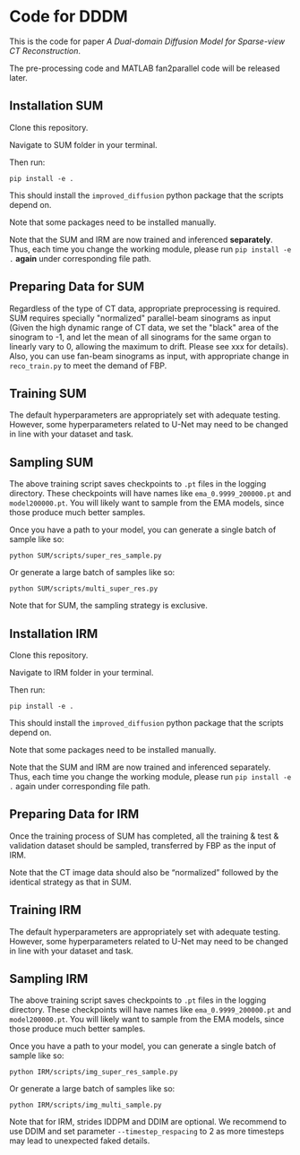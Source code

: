 # Code for DDDM

This is the code for paper *A Dual-domain Diffusion Model for Sparse-view CT Reconstruction*.

The pre-processing code and MATLAB fan2parallel code will be released later. 

## Installation SUM

Clone this repository. 

Navigate to SUM folder in your terminal.

Then run:

```
pip install -e .
```

This should install the `improved_diffusion` python package that the scripts depend on.

Note that some packages need to be installed manually.

Note that the SUM and IRM are now trained and inferenced **separately**. Thus, each time you change the working module, please  run  `pip install -e .` **again** under corresponding file path.



## Preparing Data for SUM

Regardless of the type of CT data, appropriate preprocessing is required. SUM requires specially "normalized" parallel-beam sinograms as input (Given the high dynamic range of CT data, we set the "black" area of the sinogram to -1, and let the mean of all sinograms for the same organ to linearly vary to 0, allowing the maximum to drift. Please see xxx for details).  Also, you can use fan-beam sinograms as input, with appropriate change in  `reco_train.py` to meet the demand of FBP.



## Training SUM

The default hyperparameters are appropriately set with adequate testing. However, some hyperparameters related to U-Net may need to be changed in line with your dataset and task.



## Sampling SUM

The above training script saves checkpoints to `.pt` files in the logging directory. These checkpoints will have names like `ema_0.9999_200000.pt` and `model200000.pt`. You will likely want to sample from the EMA models, since those produce much better samples.

Once you have a path to your model, you can generate a single batch of sample like so:

```
python SUM/scripts/super_res_sample.py
```

Or generate a large batch of samples like so:

```
python SUM/scripts/multi_super_res.py
```

Note that for SUM, the sampling strategy is exclusive.



## Installation IRM

Clone this repository. 

Navigate to IRM folder in your terminal.

Then run:

```
pip install -e .
```

This should install the `improved_diffusion` python package that the scripts depend on.

Note that some packages need to be installed manually.

Note that the SUM and IRM are now trained and inferenced separately. Thus, each time you change the working module, please  run  `pip install -e .` again under corresponding file path.



## Preparing Data for IRM

Once the training process of SUM has completed, all the training & test & validation dataset should be sampled, transferred by FBP as the input of IRM. 

Note that the CT image data should also be “normalized” followed by the identical strategy as that in SUM.



## Training IRM

The default hyperparameters are appropriately set with adequate testing. However, some hyperparameters related to U-Net may need to be changed in line with your dataset and task.



## Sampling IRM

The above training script saves checkpoints to `.pt` files in the logging directory. These checkpoints will have names like `ema_0.9999_200000.pt` and `model200000.pt`. You will likely want to sample from the EMA models, since those produce much better samples.

Once you have a path to your model, you can generate a single batch of sample like so:

```
python IRM/scripts/img_super_res_sample.py
```

Or generate a large batch of samples like so:

```
python IRM/scripts/img_multi_sample.py
```

Note that for IRM, strides IDDPM and DDIM are optional. We recommend to use DDIM and set parameter  `--timestep_respacing` to 2 as more timesteps may lead to unexpected faked details.
